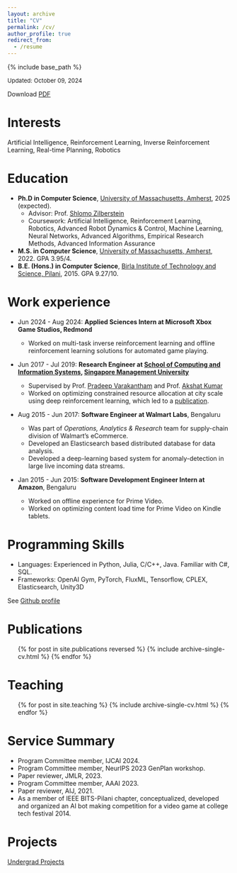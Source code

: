 ```yaml
---
layout: archive
title: "CV"
permalink: /cv/
author_profile: true
redirect_from:
  - /resume
---
```


{% include base_path %}


<font size="2">Updated: October 09, 2024</font>

Download [PDF](../files/abhinavbhatia_resume_20241009.pdf)


<!-- -----

**Currently seeking research internships**

----- -->


Interests
=========
Artificial Intelligence, Reinforcement Learning, Inverse Reinforcement Learning, Real-time Planning, Robotics

Education
=========
* **Ph.D in Computer Science**, [University of Massachusetts, Amherst](https://www.cics.umass.edu/), 2025 (expected).
  * Advisor: Prof. [Shlomo Zilberstein](https://groups.cs.umass.edu/shlomo/)
  * Coursework: Artificial Intelligence, Reinforcement Learning, Robotics, Advanced Robot Dynamics & Control, Machine Learning, Neural Networks, Advanced Algorithms, Empirical Research Methods, Advanced Information Assurance
* **M.S. in Computer Science**, [University of Massachusetts, Amherst](https://www.cics.umass.edu/), 2022. GPA 3.95/4.
* **B.E. (Hons.) in Computer Science**, [Birla Institute of Technology and Science, Pilani](https://bits-pilani.ac.in/), 2015. GPA 9.27/10.

Work experience
======

* Jun 2024 - Aug 2024: **Applied Sciences Intern at Microsoft Xbox Game Studios, Redmond**
  * Worked on multi-task inverse reinforcement learning and offline reinforcement learning solutions for automated game playing.
* Jun 2017 - Jul 2019:  **Research Engineer at [School of Computing and Information Systems](https://scis.smu.edu.sg), [Singapore Management University](https://www.smu.edu.sg)**
  * Supervised by Prof. [Pradeep Varakantham](http://www.mysmu.edu/faculty/pradeepv/) and Prof. [Akshat Kumar](http://www.mysmu.edu/faculty/akshatkumar/index.html)
  * Worked on optimizing constrained resource allocation at city scale using deep reinforcement learning, which led to a [publication](../publication/BVKicaps2019).

* Aug 2015 - Jun 2017: **Software Engineer at Walmart Labs**, Bengaluru
  * Was part of _Operations, Analytics & Research_ team for supply-chain division of Walmart’s eCommerce.
  * Developed an Elasticsearch based distributed database for data analysis.
  * Developed a deep-learning based system for anomaly-detection in large live incoming data streams.

* Jan 2015 - Jun 2015: **Software Development Engineer Intern at Amazon**, Bengaluru
  * Worked on offline experience for Prime Video.
  * Worked on optimizing content load time for Prime Video on Kindle tablets.

Programming Skills
==================

- Languages: Experienced in Python, Julia, C/C++, Java. Familiar with C#, SQL.
- Frameworks: OpenAI Gym, PyTorch, FluxML, Tensorflow, CPLEX, Elasticsearch, Unity3D

See [Github profile](https://github.com/bhatiaabhinav)

Publications
======
  <ul>{% for post in site.publications reversed %}
    {% include archive-single-cv.html %}
  {% endfor %}</ul>

  Teaching
======
  <ul>{% for post in site.teaching %}
    {% include archive-single-cv.html %}
  {% endfor %}</ul>

<!-- Talks
======
  <ul>{% for post in site.talks %}
    {% include archive-single-talk-cv.html %}
  {% endfor %}</ul> -->

  
Service Summary
==============
* Program Committee member, IJCAI 2024.
* Program Committee member, NeurIPS 2023 GenPlan workshop.
* Paper reviewer, JMLR, 2023.
* Program Committee member, AAAI 2023.
* Paper reviewer, AIJ, 2021.
* As a member of IEEE BITS-Pilani chapter, conceptualized, developed and organized an AI bot making competition for a video game at college tech festival 2014.


Projects
========

[Undergrad Projects](../posts/undergrad-projects/)